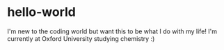 # hello-world

I'm new to the coding world but want this to be what I do with my life! I'm currently at Oxford University studying chemistry :)

